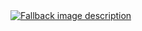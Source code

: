 <a href="https://wentam.github.io/docs-testing//typ-build/foo/README.typ.html" target="_blank" rel="noopener noreferrer">
  <picture>
    <source media="(prefers-color-scheme: dark)" srcset="/docs/typ-build/README-dark.typ.svg">
    <source media="(prefers-color-scheme: light)" srcset="/docs/typ-build/README-light.typ.svg">
    <img alt="Fallback image description" src="default-image.png">
  </picture>
</a>
